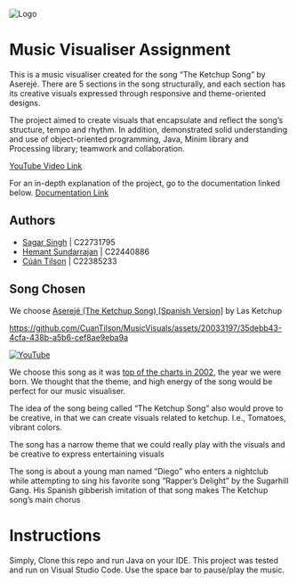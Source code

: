 ![Logo](https://i.scdn.co/image/ab67616d0000b2737cbbd0328713a05ea51d3eaf)

# Music Visualiser Assignment

This is a music visualiser created for the song “The Ketchup Song” by Aserejé. There are 5 sections in the song structurally, and each section has its creative visuals expressed through responsive and theme-oriented designs.  

The project aimed to create visuals that encapsulate and reflect the song’s structure, tempo and rhythm. In addition, demonstrated solid understanding and use of object-oriented programming, Java, Minim library and Processing library; teamwork and collaboration.  

[YouTube Video Link](https://youtu.be/hTVB7mB8-Uc)

For an in-depth explanation of the project, go to the documentation linked below.
[Documentation Link](https://tudublin-my.sharepoint.com/:w:/g/personal/c22731795_mytudublin_ie/EdwaNYgvJyRIhURhicY35C8BIxX8P5N1tUtQZr1AFkpqDg?e=nKQ7ez)


## Authors

- [Sagar Singh](https://github.com/SagarSingh-portfolio)  | C22731795
- [Hemant Sundarrajan](https://github.com/HemantSun)      | C22440886
- [Cúán Tilson](https://github.com/CuanTilson)            | C22385233

## Song Chosen

We choose [Aserejé (The Ketchup Song) [Spanish Version]](https://www.youtube.com/watch?v=arZZw8NyPq8) by Las Ketchup

https://github.com/CuanTilson/MusicVisuals/assets/20033197/35debb43-4cfa-438b-a5b6-cef8ae9eba9a

[![YouTube](https://img.youtube.com/vi/arZZw8NyPq8/0.jpg)](https://www.youtube.com/watch?v=arZZw8NyPq8)

We choose this song as it was [top of the charts in 2002](https://top40-charts.com/chart.php?cid=31&date=2002-11-23), the year we were born.
We thought that the theme, and high energy of the song would be perfect for our music visualiser.

The idea of the song being called “The Ketchup Song” also would prove to be creative, in that we can create visuals related to ketchup. I.e., Tomatoes, vibrant colors.

The song has a narrow theme that we could really play with the visuals and be creative to express entertaining visuals

The song is about a young man named “Diego” who enters a nightclub while attempting to sing his favorite song “Rapper’s Delight” by the Sugarhill Gang. His Spanish gibberish imitation of that song makes The Ketchup song’s main chorus

# Instructions
Simply, Clone this repo and run Java on your IDE. This project was tested and run on Visual Studio Code. Use the space bar to pause/play the music.
